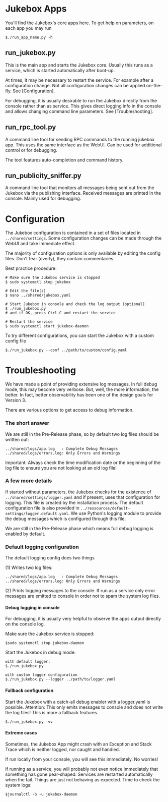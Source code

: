 # Jukebox Apps

You'll find the Jukebox's core apps here. To get help on parameters, on each app you may run

~~~
$./run_app_name.py -h
~~~

## run_jukebox.py

This is the main app and starts the Jukebox core. Usually this runs as a service, 
which is started automatically after boot-up. 

At times, it may be necessary to restart the service.
For example after a configuration change. Not all configuration changes can be applied on-the-fly. See [Configuration].

For debugging, it is usually desirable to run the Jukebox directly from the console rather than
as service. This gives direct logging info in the console and allows changing command line parameters.
See [Troubleshooting].

## run_rpc_tool.py

A command line tool for sending RPC commands to the running jukebox app. 
This uses the same interface as the WebUI. Can be used for additional control
or for debugging. 

The tool features auto-completion and command history. 

## run_publicity_sniffer.py

A command line tool that monitors all messages being sent out from the 
Jukebox via the publishing interface.  Received messages are printed in the console.
Mainly used for debugging.

# Configuration

The Jukebox configuration is contained in a set of files located in `../shared/settings`.
Some configuration changes can be made through the WebUI and take immediate effect.

The majority of configuration options is only available by editing the config files. 
Don't fear (overly), they contain commentaries.

Best practice procedure:
~~~
# Make sure the Jukebox service is stopped
$ sudo systemctl stop jukebox

# Edit the file(s)
$ nano ../shared/jukebox.yaml

# Start Jukebox in console and check the log output (optional) 
$ ./run_jukebox.py
# and if OK, press Ctrl-C and restart the service 

# Restart the service
$ sudo systemctl start jukebox-daemon
~~~

To try different configurations, you can start the Jukebox with a custom config file
~~~
$./run_jukebox.py --conf ../path/to/custom/config.yaml
~~~

# Troubleshooting

We have made a point of providing extensive log messages. 
In full debug mode, this may become very verbose. But, well, the more information, 
the better. In fact, better observability has been one of the design goals for Version 3. 

There are various options to get access to debug information.

### The short answer
We are still in the Pre-Release phase, so by default two log files should be written out:

~~~
../shared/logs/app.log   : Complete Debug Messages
../shared/logs/errors.log: Only Errors and Warnings
~~~

Important: Always check the time modification date or the beginning of the log
file to ensure you are not looking at an old log file!


### A few more details

If started without parameters, the Jukebox checks for the existence of `../shared/settings/logger.yaml`
and if present, uses that configuration for logging. This file is created by the installation process.
The default configuration file is also provided in `../ressources/default-settings/logger.default.yaml`.
We use Python's logging module to provide the debug messages which is configured through this file.

We are still in the Pre-Release phase which means full debug logging is enabled by default.

### Default logging configuration

The default logging config does two things

(1) Writes two log files:
~~~
../shared/logs/app.log   : Complete Debug Messages
../shared/logs/errors.log: Only Errors and Warnings
~~~

(2) Prints logging messages to the console. If run as a service only error messages are 
emitted to console in order not to spam the system log files.

#### Debug logging in console

For debugging, it is usually very helpful to observe the apps output directly 
on the console log.

Make sure the Jukebox service is stopped:
~~~
$sudo systemctl stop jukebox-daemon
~~~

Start the Jukebox in debug mode:
~~~
with default logger:
$./run_jukebox.py 

with custom logger configuration
$./run_jukebox.py --logger ../path/to/logger.yaml
~~~

#### Fallback configuration

Start the Jukebox with a catch-all debug enabler with a logger.yaml is possible. 
Attention: This only emits messages to console
and does not write the log files! This is more a fallback features. 
~~~
$./run_jukebox.py -vv
~~~

#### Extreme cases

Sometimes, the Jukebox App might crash with an Exception and Stack Trace which is 
neither logged, nor caught and handled. 

If run locally from your console, you will see this immediately. No worries!

If running as a service, you will probably not even notice immediately that something has
gone pear-shaped. Services are restarted automatically when the fail. 
Things are just not behaving as expected. Time to check the system logs:
~~~
$journalctl -b -u jukebox-daemon 
~~~




